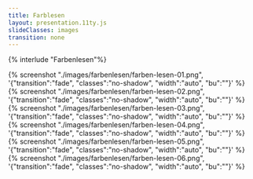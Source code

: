 ```yaml
---
title: Farblesen
layout: presentation.11ty.js
slideClasses: images
transition: none
---
```


{% interlude "Farbenlesen"%}

{% screenshot "./images/farbenlesen/farben-lesen-01.png", '{"transition":"fade", "classes":"no-shadow", "width":"auto", "bu":""}' %}
{% screenshot "./images/farbenlesen/farben-lesen-02.png", '{"transition":"fade", "classes":"no-shadow", "width":"auto", "bu":""}' %}
{% screenshot "./images/farbenlesen/farben-lesen-03.png", '{"transition":"fade", "classes":"no-shadow", "width":"auto", "bu":""}' %}
{% screenshot "./images/farbenlesen/farben-lesen-04.png", '{"transition":"fade", "classes":"no-shadow", "width":"auto", "bu":""}' %}
{% screenshot "./images/farbenlesen/farben-lesen-05.png", '{"transition":"fade", "classes":"no-shadow", "width":"auto", "bu":""}' %}
{% screenshot "./images/farbenlesen/farben-lesen-06.png", '{"transition":"fade", "classes":"no-shadow", "width":"auto", "bu":""}' %}